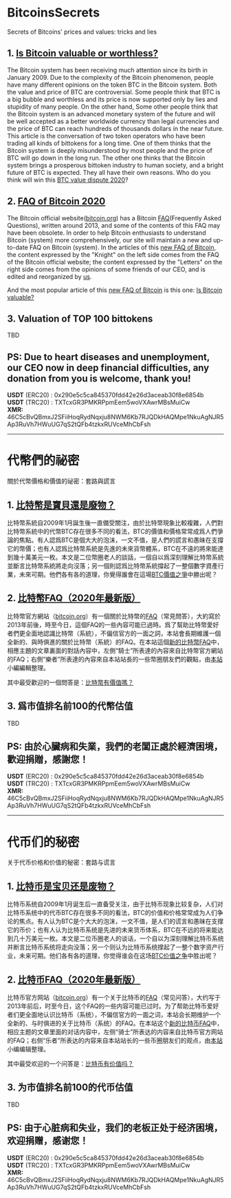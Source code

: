 # BitcoinsSecrets
Secrets of Bitcoins' prices and values: tricks and lies

## 1. [Is Bitcoin valuable or worthless?](https://en.bittokens.icu/tags/Bitcoin-Value-Disputes/)
The Bitcoin system has been receiving much attention since its birth in January 2009. Due to the complexity of the Bitcoin phenomenon, people have many different opinions on the token BTC in the Bitcoin system. Both the value and price of BTC are controversial. Some people think that BTC is a big bubble and worthless and its price is now supported only by lies and stupidity of many people. On the other hand, Some other people think that the Bitcoin system is an advanced monetary system of the future and will be well accepted as a better worldwide currency than legal currencies and the price of BTC can reach hundreds of thousands dollars in the near future. This article is the conversation of two token operators who have been trading all kinds of bittokens for a long time. One of them thinks that the Bitcoin system is deeply misunderstood by most people and the price of BTC will go down in the long run. The other one thinks that the Bitcoin system brings a prosperous bittoken industry to human society, and a bright future of BTC is expected. They all have their own reasons. Who do you think will win this [BTC value dispute 2020](https://en.bittokens.icu/tags/Bitcoin-Value-Disputes/)? 

## 2. [FAQ of Bitcoin 2020](https://en.bittokens.icu/tags/Bitcoin-FAQ/)
The Bitcoin official website([bitcoin.org](http://bitcoin.org/)) has a Bitcoin [FAQ](http://bitcoin.org/en/faq)(Frequently Asked Questions), written around 2013, and some of the contents of this FAQ may have been obsolete. In order to help Bitcoin enthusiasts to understand Bitcoin (system) more comprehensively, our site will maintain a new and up-to-date FAQ on Bitcoin (system). In the articles of this [new FAQ of Bitcoin](https://en.bittokens.icu/tags/Bitcoin-FAQ/), the content expressed by the "Knight" on the left side comes from the FAQ of the Bitcoin official website; the content expressed by the "Letters" on the right side comes from the opinions of some friends of our CEO, and is edited and reorganized by [us](https://en.bittokens.icu/).

And the most popular article of this [new FAQ of Bitcoin](https://en.bittokens.icu/tags/Bitcoin-FAQ/) is this one: [Is Bitcoin valuable?](https://en.bittokens.icu/categories/tokens/2018/11/11/bitcoin-faq-economy-do-bitcoins-have-value/)

## 3. Valuation of TOP 100 bittokens
TBD

## PS: Due to heart diseases and unemployment, our CEO now in deep financial difficulties, any donation from you is welcome, thank you!
<b>USDT</b> (ERC20) : 0x290e5c5ca845370fdd42e26d3aceab30f8e6854b<br/>
<b>USDT</b> (TRC20) : TXTcxGR3PMKRPpmEem5woVXAwrMBsMuiCw<br/>
<b>XMR:</b> 46C5cBvQBmxJ2SFiiHoqRydNqxju8NWM6Kb7RJQDkHAQMpe1NkuAgNJR5Ap3RuVh7HWuUG7qS2tQFb4tzkxRUVceMhCbFsh

---------------------------------------------------------------------

# 代幣們的祕密
關於代幣價格和價值的祕密：套路與謊言

## 1. [比特幣是寶貝還是廢物？](https://bittokens.icu/tags/比特幣價值之爭/)
比特幣系統自2009年1月誕生後一直備受關注，由於比特幣現象比較複雜，人們對比特幣系統中的代幣BTC存在很多不同的看法，BTC的價值和價格常常成爲人們爭論的焦點。有人認爲BTC是個大大的泡沫，一文不值，是人們的謊言和愚昧在支撐它的幣價；也有人認爲比特幣系統是先進的未來貨幣體系，BTC在不遠的將來能達到幾十萬美元一枚。本文是二位幣圈老人的談話，一個自以爲深刻理解比特幣系統並斷言比特幣系統將走向沒落；另一個則認爲比特幣系統撐起了一整個數字資產行業，未來可期。他們各有各的道理，你覺得誰會在這場[BTC價值之爭](https://bittokens.icu/tags/比特幣價值之爭/)中勝出呢？ 

## 2. [比特幣FAQ（2020年最新版）](https://bittokens.icu/tags/比特幣FAQ/)
比特幣官方網站（[bitcoin.org](http://bitcoin.org/)）有一個關於比特幣的[FAQ](http://bitcoin.org/zh_CN/faq)（常見問答），大約寫於2013年前後，時至今日，這個FAQ的一些內容可能已過時。爲了幫助比特幣愛好者們更全面地認識比特幣（系統），不偏信官方的一面之詞，本站會長期維護一個全新的、與時俱進的關於比特幣（系統）的FAQ。在本站這個[新的比特幣FAQ](https://bittokens.icu/tags/比特幣FAQ/)中，相應主題的文章裏面的對話內容中，左側“騎士”所表達的內容來自比特幣官方網站的FAQ；右側“樂者”所表達的內容來自本站站長的一些幣圈朋友們的觀點，由[本站](https://bittokens.icu/)小編編輯整理。

其中最受歡迎的一個問答是：[比特幣有價值嗎？](https://bittokens.icu/categories/代幣/2018/11/11/bitcoin-faq-economy-do-bitcoins-have-value/)

## 3. 爲市值排名前100的代幣估值
TBD

## PS: 由於心臟病和失業，我們的老闆正處於經濟困境，歡迎捐贈，感謝您！
<b>USDT</b> (ERC20) : 0x290e5c5ca845370fdd42e26d3aceab30f8e6854b<br/>
<b>USDT</b> (TRC20) : TXTcxGR3PMKRPpmEem5woVXAwrMBsMuiCw<br/>
<b>XMR:</b> 46C5cBvQBmxJ2SFiiHoqRydNqxju8NWM6Kb7RJQDkHAQMpe1NkuAgNJR5Ap3RuVh7HWuUG7qS2tQFb4tzkxRUVceMhCbFsh

---------------------------------------------------------------------

# 代币们的秘密
关于代币价格和价值的秘密：套路与谎言

## 1. [比特币是宝贝还是废物？](https://zh.bittokens.icu/tags/比特币价值之争/)
比特币系统自2009年1月诞生后一直备受关注，由于比特币现象比较复杂，人们对比特币系统中的代币BTC存在很多不同的看法，BTC的价值和价格常常成为人们争论的焦点。有人认为BTC是个大大的泡沫，一文不值，是人们的谎言和愚昧在支撑它的币价；也有人认为比特币系统是先进的未来货币体系，BTC在不远的将来能达到几十万美元一枚。本文是二位币圈老人的谈话，一个自以为深刻理解比特币系统并断言比特币系统将走向没落；另一个则认为比特币系统撑起了一整个数字资产行业，未来可期。他们各有各的道理，你觉得谁会在这场[BTC价值之争](https://zh.bittokens.icu/tags/比特币价值之争/)中胜出呢？ 

## 2. [比特币FAQ（2020年最新版）](https://zh.bittokens.icu/tags/比特币FAQ/)
比特币官方网站（[bitcoin.org](http://bitcoin.org/)）有一个关于比特币的[FAQ](http://bitcoin.org/zh_CN/faq)（常见问答），大约写于2013年前后，时至今日，这个FAQ的一些内容可能已过时。为了帮助比特币爱好者们更全面地认识比特币（系统），不偏信官方的一面之词，本站会长期维护一个全新的、与时俱进的关于比特币（系统）的FAQ。在本站这个[新的比特币FAQ](https://zh.bittokens.icu/tags/比特币FAQ/)中，相应主题的文章里面的对话内容中，左侧“骑士”所表达的内容来自比特币官方网站的FAQ；右侧“乐者”所表达的内容来自本站站长的一些币圈朋友们的观点，由[本站](https://zh.bittokens.icu/)小编编辑整理。

其中最受欢迎的一个问答是：[比特币有价值吗？](https://zh.bittokens.icu/categories/代币/2018/11/11/bitcoin-faq-economy-do-bitcoins-have-value/)

## 3. 为市值排名前100的代币估值
TBD

## PS: 由于心脏病和失业，我们的老板正处于经济困境，欢迎捐赠，感谢您！
<b>USDT</b> (ERC20) : 0x290e5c5ca845370fdd42e26d3aceab30f8e6854b<br/>
<b>USDT</b> (TRC20) : TXTcxGR3PMKRPpmEem5woVXAwrMBsMuiCw<br/>
<b>XMR:</b> 46C5cBvQBmxJ2SFiiHoqRydNqxju8NWM6Kb7RJQDkHAQMpe1NkuAgNJR5Ap3RuVh7HWuUG7qS2tQFb4tzkxRUVceMhCbFsh

